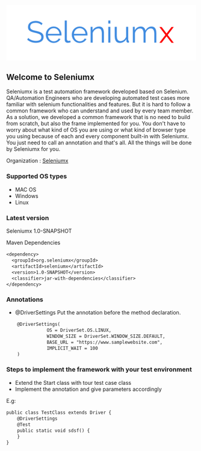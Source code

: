 ![Image](https://raw.githubusercontent.com/seleniumx/seleniumx/master/Seleniumx_logo.png)

## Welcome to Seleniumx

Seleniumx is a test automation framework developed based on Selenium. QA/Automation Engineers who are developing automated test cases more familiar with selenium functionalities and features. But it is hard to follow a common framework who can understand and used by every team member. As a solution, we developed a common framework that is no need to build from scratch, but also the frame implemented for you. You don't have to worry about what kind of OS you are using or what kind of browser type you using because of each and every component built-in with Seleniumx. You just need to call an annotation and that's all. All the things will be done by Seleniumx for you.

Organization : [Seleniumx](https://github.com/seleniumx/seleniumx)

### Supported OS types 
- MAC OS
- Windows
- Linux


### Latest version
Seleniumx 1.0-SNAPSHOT

Maven Dependencies
```
<dependency>
  <groupId>org.seleniumx</groupId>
  <artifactId>seleniumx</artifactId>
  <version>1.0-SNAPSHOT</version>
  <classifier>jar-with-dependencies</classifier>
</dependency>
```

### Annotations 

- @DriverSettings
Put the annotation before the method declaration. 
```
    @DriverSettings(
               OS = DriverSet.OS.LINUX,
               WINDOW_SIZE = DriverSet.WINDOW_SIZE.DEFAULT,
               BASE_URL = "https://www.samplewebsite.com",
               IMPLICIT_WAIT = 100
    )
```

### Steps to implement the framework with your test environment
- Extend the Start class with tour test case class
- Implement the annotation and give parameters accordingly

E.g:
```
public class TestClass extends Driver {
    @DriverSettings
    @Test
    public static void sdsf() {
    }
}
```




